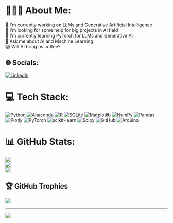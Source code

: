 # 👨🏻‍💻 About Me:
🔭 I'm currently working on LLMs and Generative Artificial Intelligence<br>🤝 I'm looking for some help for big projects in AI field<br>🌱 I'm currently learning PyTorch for LLMs and Generative AI<br>💬 Ask me about AI and Machine Learning<br>😱 Will AI bring us coffee?


## 🌐 Socials:
[![LinkedIn](https://img.shields.io/badge/LinkedIn-%230077B5.svg?logo=linkedin&logoColor=white)](www.linkedin.com/in/simone-battistini-40660323a)

# 💻 Tech Stack:
![Python](https://img.shields.io/badge/python-3670A0?style=for-the-badge&logo=python&logoColor=ffdd54) ![Anaconda](https://img.shields.io/badge/Anaconda-%2344A833.svg?style=for-the-badge&logo=anaconda&logoColor=white) ![R](https://img.shields.io/badge/r-%23276DC3.svg?style=for-the-badge&logo=r&logoColor=white) ![SQLite](https://img.shields.io/badge/sqlite-%2307405e.svg?style=for-the-badge&logo=sqlite&logoColor=white) ![Matplotlib](https://img.shields.io/badge/Matplotlib-%23ffffff.svg?style=for-the-badge&logo=Matplotlib&logoColor=black) ![NumPy](https://img.shields.io/badge/numpy-%23013243.svg?style=for-the-badge&logo=numpy&logoColor=white) ![Pandas](https://img.shields.io/badge/pandas-%23150458.svg?style=for-the-badge&logo=pandas&logoColor=white) ![Plotly](https://img.shields.io/badge/Plotly-%233F4F75.svg?style=for-the-badge&logo=plotly&logoColor=white) ![PyTorch](https://img.shields.io/badge/PyTorch-%23EE4C2C.svg?style=for-the-badge&logo=PyTorch&logoColor=white) ![scikit-learn](https://img.shields.io/badge/scikit--learn-%23F7931E.svg?style=for-the-badge&logo=scikit-learn&logoColor=white) ![Scipy](https://img.shields.io/badge/SciPy-%230C55A5.svg?style=for-the-badge&logo=scipy&logoColor=%white) ![GitHub](https://img.shields.io/badge/github-%23121011.svg?style=for-the-badge&logo=github&logoColor=white) ![Arduino](https://img.shields.io/badge/-Arduino-00979D?style=for-the-badge&logo=Arduino&logoColor=white)
# 📊 GitHub Stats:
![](https://github-readme-stats.vercel.app/api?username=Sim98B&theme=dark&hide_border=false&include_all_commits=true&count_private=true)<br/>
![](https://github-readme-streak-stats.herokuapp.com/?user=Sim98B&theme=dark&hide_border=false)<br/>
![](https://github-readme-stats.vercel.app/api/top-langs/?username=Sim98B&theme=dark&hide_border=false&include_all_commits=true&count_private=true&layout=compact)

## 🏆 GitHub Trophies
![](https://github-profile-trophy.vercel.app/?username=Sim98B&theme=radical&no-frame=false&no-bg=true&margin-w=4)

---
[![](https://visitcount.itsvg.in/api?id=Sim98B&icon=0&color=0)](https://visitcount.itsvg.in)

<!-- Proudly created with GPRM ( https://gprm.itsvg.in ) -->
